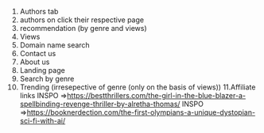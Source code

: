 1. Authors tab 
2. authors on click their respective page 
3. recommendation (by genre and views)
4. Views
5. Domain name search 
6. Contact us 
7. About us
8. Landing page
9. Search by genre
10. Trending (irresepective of genre (only on the basis of views))
11.Affiliate links
INSPO =>https://bestthrillers.com/the-girl-in-the-blue-blazer-a-spellbinding-revenge-thriller-by-alretha-thomas/
INSPO =>https://booknerdection.com/the-first-olympians-a-unique-dystopian-sci-fi-with-ai/
